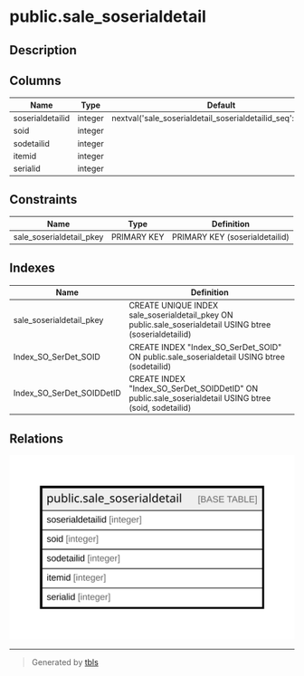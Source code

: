 # public.sale_soserialdetail

## Description

## Columns

| Name | Type | Default | Nullable | Children | Parents | Comment |
| ---- | ---- | ------- | -------- | -------- | ------- | ------- |
| soserialdetailid | integer | nextval('sale_soserialdetail_soserialdetailid_seq'::regclass) | false |  |  |  |
| soid | integer |  | true |  |  |  |
| sodetailid | integer |  | true |  |  |  |
| itemid | integer |  | true |  |  |  |
| serialid | integer |  | true |  |  |  |

## Constraints

| Name | Type | Definition |
| ---- | ---- | ---------- |
| sale_soserialdetail_pkey | PRIMARY KEY | PRIMARY KEY (soserialdetailid) |

## Indexes

| Name | Definition |
| ---- | ---------- |
| sale_soserialdetail_pkey | CREATE UNIQUE INDEX sale_soserialdetail_pkey ON public.sale_soserialdetail USING btree (soserialdetailid) |
| Index_SO_SerDet_SOID | CREATE INDEX "Index_SO_SerDet_SOID" ON public.sale_soserialdetail USING btree (sodetailid) |
| Index_SO_SerDet_SOIDDetID | CREATE INDEX "Index_SO_SerDet_SOIDDetID" ON public.sale_soserialdetail USING btree (soid, sodetailid) |

## Relations

![er](public.sale_soserialdetail.svg)

---

> Generated by [tbls](https://github.com/k1LoW/tbls)
